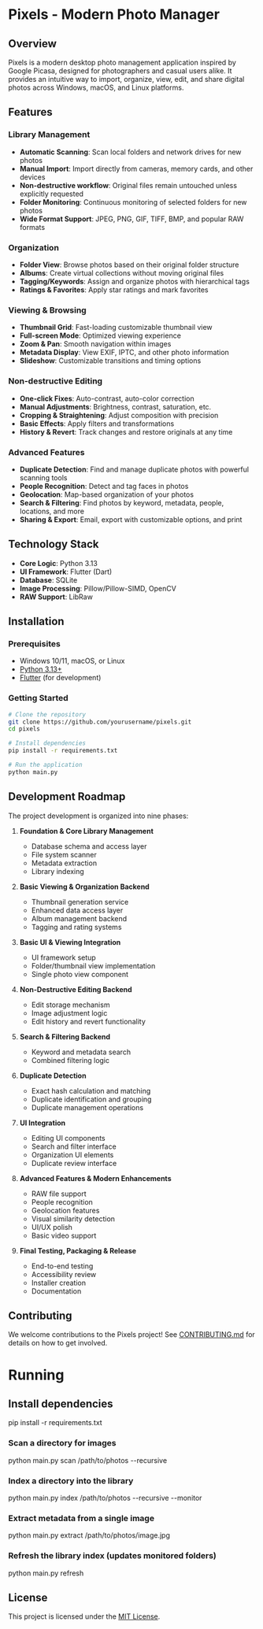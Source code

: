 # Pixels - Modern Photo Manager

## Overview
Pixels is a modern desktop photo management application inspired by Google Picasa, designed for photographers and casual users alike. It provides an intuitive way to import, organize, view, edit, and share digital photos across Windows, macOS, and Linux platforms.

## Features

### Library Management
- **Automatic Scanning**: Scan local folders and network drives for new photos
- **Manual Import**: Import directly from cameras, memory cards, and other devices
- **Non-destructive workflow**: Original files remain untouched unless explicitly requested
- **Folder Monitoring**: Continuous monitoring of selected folders for new photos
- **Wide Format Support**: JPEG, PNG, GIF, TIFF, BMP, and popular RAW formats

### Organization
- **Folder View**: Browse photos based on their original folder structure
- **Albums**: Create virtual collections without moving original files
- **Tagging/Keywords**: Assign and organize photos with hierarchical tags
- **Ratings & Favorites**: Apply star ratings and mark favorites

### Viewing & Browsing
- **Thumbnail Grid**: Fast-loading customizable thumbnail view
- **Full-screen Mode**: Optimized viewing experience
- **Zoom & Pan**: Smooth navigation within images
- **Metadata Display**: View EXIF, IPTC, and other photo information
- **Slideshow**: Customizable transitions and timing options

### Non-destructive Editing
- **One-click Fixes**: Auto-contrast, auto-color correction
- **Manual Adjustments**: Brightness, contrast, saturation, etc.
- **Cropping & Straightening**: Adjust composition with precision
- **Basic Effects**: Apply filters and transformations
- **History & Revert**: Track changes and restore originals at any time

### Advanced Features
- **Duplicate Detection**: Find and manage duplicate photos with powerful scanning tools
- **People Recognition**: Detect and tag faces in photos
- **Geolocation**: Map-based organization of your photos
- **Search & Filtering**: Find photos by keyword, metadata, people, locations, and more
- **Sharing & Export**: Email, export with customizable options, and print

## Technology Stack
- **Core Logic**: Python 3.13
- **UI Framework**: Flutter (Dart)
- **Database**: SQLite
- **Image Processing**: Pillow/Pillow-SIMD, OpenCV
- **RAW Support**: LibRaw

## Installation

### Prerequisites
- Windows 10/11, macOS, or Linux
- [Python 3.13+](https://www.python.org/downloads/)
- [Flutter](https://flutter.dev/docs/get-started/install) (for development)

### Getting Started
```bash
# Clone the repository
git clone https://github.com/yourusername/pixels.git
cd pixels

# Install dependencies
pip install -r requirements.txt

# Run the application
python main.py
```

## Development Roadmap

The project development is organized into nine phases:

1. **Foundation & Core Library Management**
   - Database schema and access layer
   - File system scanner
   - Metadata extraction
   - Library indexing

2. **Basic Viewing & Organization Backend**
   - Thumbnail generation service
   - Enhanced data access layer
   - Album management backend
   - Tagging and rating systems

3. **Basic UI & Viewing Integration**
   - UI framework setup
   - Folder/thumbnail view implementation
   - Single photo view component

4. **Non-Destructive Editing Backend**
   - Edit storage mechanism
   - Image adjustment logic
   - Edit history and revert functionality

5. **Search & Filtering Backend**
   - Keyword and metadata search
   - Combined filtering logic

6. **Duplicate Detection**
   - Exact hash calculation and matching
   - Duplicate identification and grouping
   - Duplicate management operations

7. **UI Integration**
   - Editing UI components
   - Search and filter interface
   - Organization UI elements
   - Duplicate review interface

8. **Advanced Features & Modern Enhancements**
   - RAW file support
   - People recognition
   - Geolocation features
   - Visual similarity detection
   - UI/UX polish
   - Basic video support

9. **Final Testing, Packaging & Release**
   - End-to-end testing
   - Accessibility review
   - Installer creation
   - Documentation

## Contributing

We welcome contributions to the Pixels project! See [CONTRIBUTING.md](CONTRIBUTING.md) for details on how to get involved.

# Running

## Install dependencies
pip install -r requirements.txt

### Scan a directory for images
python main.py scan /path/to/photos --recursive

### Index a directory into the library
python main.py index /path/to/photos --recursive --monitor

### Extract metadata from a single image
python main.py extract /path/to/photos/image.jpg

### Refresh the library index (updates monitored folders)
python main.py refresh

## License

This project is licensed under the [MIT License](LICENSE).